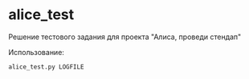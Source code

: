 # alice_test
Решение тестового задания для проекта "Алиса, проведи стендап"

Использование:

```
alice_test.py LOGFILE
```

